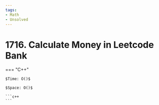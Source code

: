 ```yaml
---
tags:
- Math
- Unsolved
---
```



# 1716. Calculate Money in Leetcode Bank

=== "C++"

    $Time: O()$

    $Space: O()$

    ```c++
    ```